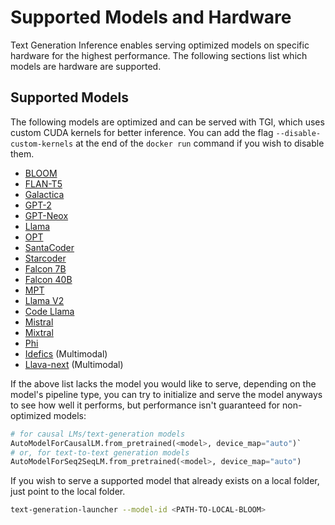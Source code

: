 # Supported Models and Hardware

Text Generation Inference enables serving optimized models on specific hardware for the highest performance. The following sections list which models are hardware are supported.

## Supported Models

The following models are optimized and can be served with TGI, which uses custom CUDA kernels for better inference. You can add the flag `--disable-custom-kernels` at the end of the `docker run` command if you wish to disable them.

- [BLOOM](https://huggingface.co/bigscience/bloom)
- [FLAN-T5](https://huggingface.co/google/flan-t5-xxl)
- [Galactica](https://huggingface.co/facebook/galactica-120b)
- [GPT-2](https://huggingface.co/openai-community/gpt2)
- [GPT-Neox](https://huggingface.co/EleutherAI/gpt-neox-20b)
- [Llama](https://github.com/facebookresearch/llama)
- [OPT](https://huggingface.co/facebook/opt-66b)
- [SantaCoder](https://huggingface.co/bigcode/santacoder)
- [Starcoder](https://huggingface.co/bigcode/starcoder)
- [Falcon 7B](https://huggingface.co/tiiuae/falcon-7b)
- [Falcon 40B](https://huggingface.co/tiiuae/falcon-40b)
- [MPT](https://huggingface.co/mosaicml/mpt-30b)
- [Llama V2](https://huggingface.co/meta-llama)
- [Code Llama](https://huggingface.co/codellama)
- [Mistral](https://huggingface.co/mistralai/Mistral-7B-Instruct-v0.2)
- [Mixtral](https://huggingface.co/mistralai/Mixtral-8x7B-Instruct-v0.1)
- [Phi](https://huggingface.co/microsoft/phi-2)
- [Idefics](HuggingFaceM4/idefics-9b-instruct) (Multimodal)
- [Llava-next](llava-hf/llava-v1.6-mistral-7b-hf) (Multimodal)

If the above list lacks the model you would like to serve, depending on the model's pipeline type, you can try to initialize and serve the model anyways to see how well it performs, but performance isn't guaranteed for non-optimized models:

```python
# for causal LMs/text-generation models
AutoModelForCausalLM.from_pretrained(<model>, device_map="auto")`
# or, for text-to-text generation models
AutoModelForSeq2SeqLM.from_pretrained(<model>, device_map="auto")
```

If you wish to serve a supported model that already exists on a local folder, just point to the local folder.

```bash
text-generation-launcher --model-id <PATH-TO-LOCAL-BLOOM>
``````
